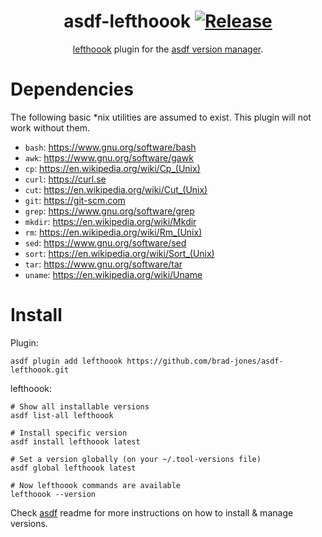 <div align="center">

# asdf-lefthoook [![Release](https://github.com/brad-jones/asdf-lefthoook/actions/workflows/release.yml/badge.svg)](https://github.com/brad-jones/asdf-lefthoook/actions/workflows/release.yml)

[lefthoook](https://github.com/evilmartians/lefthook) plugin for the
[asdf version manager](https://asdf-vm.com).

</div>

# Dependencies

The following basic *nix utilities are assumed to exist.
This plugin will not work without them.

- `bash`: <https://www.gnu.org/software/bash>
- `awk`: <https://www.gnu.org/software/gawk>
- `cp`: <https://en.wikipedia.org/wiki/Cp_(Unix)>
- `curl`: <https://curl.se>
- `cut`: <https://en.wikipedia.org/wiki/Cut_(Unix)>
- `git`: <https://git-scm.com>
- `grep`: <https://www.gnu.org/software/grep>
- `mkdir`: <https://en.wikipedia.org/wiki/Mkdir>
- `rm`: <https://en.wikipedia.org/wiki/Rm_(Unix)>
- `sed`: <https://www.gnu.org/software/sed>
- `sort`: <https://en.wikipedia.org/wiki/Sort_(Unix)>
- `tar`: <https://www.gnu.org/software/tar>
- `uname`: <https://en.wikipedia.org/wiki/Uname>

# Install

Plugin:

```shell
asdf plugin add lefthoook https://github.com/brad-jones/asdf-lefthoook.git
```

lefthoook:

```shell
# Show all installable versions
asdf list-all lefthoook

# Install specific version
asdf install lefthoook latest

# Set a version globally (on your ~/.tool-versions file)
asdf global lefthoook latest

# Now lefthoook commands are available
lefthoook --version
```

Check [asdf](https://github.com/asdf-vm/asdf) readme for more instructions on
how to install & manage versions.
